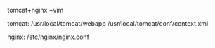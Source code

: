 tomcat+nginx   +vim

tomcat:
/usr/local/tomcat/webapp
/usr/local/tomcat/conf/context.xml

nginx:
/etc/nginx/nginx.conf
